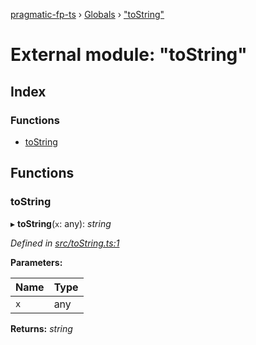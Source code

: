 [pragmatic-fp-ts](../README.md) › [Globals](../globals.md) › ["toString"](_tostring_.md)

# External module: "toString"

## Index

### Functions

* [toString](_tostring_.md#tostring)

## Functions

###  toString

▸ **toString**(`x`: any): *string*

*Defined in [src/toString.ts:1](https://github.com/hermann-p/pragmatic-fp-ts/blob/ce213e6/src/toString.ts#L1)*

**Parameters:**

Name | Type |
------ | ------ |
`x` | any |

**Returns:** *string*
